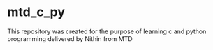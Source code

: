 # mtd_c_py
This repository was created for the purpose of learning c and python programming delivered by Nithin from MTD
